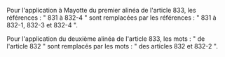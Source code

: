 Pour l'application à Mayotte du premier alinéa de l'article 833, les références : " 831 à 832-4 " sont remplacées par les références : " 831 à 832-1, 832-3 et 832-4 ".

Pour l'application du deuxième alinéa de l'article 833, les mots : " de l'article 832 " sont remplacés par les mots : " des articles 832 et 832-2 ".
